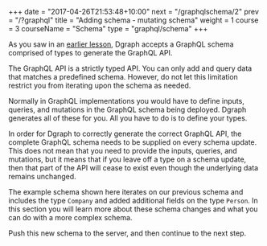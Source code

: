 +++
date = "2017-04-26T21:53:48+10:00"
next = "/graphqlschema/2"
prev = "/?graphql"
title = "Adding schema - mutating schema"
weight = 1
course = 3
courseName = "Schema"
type = "graphql/schema"
+++

As you saw in an [earlier lesson](../../graphqlintro/3/), Dgraph accepts a
GraphQL schema comprised of types to generate the GraphQL API.

The GraphQL API is a strictly typed API. You can only add and query data that
matches a predefined schema. However, do not let this limitation restrict you
from iterating upon the schema as needed.

Normally in GraphQL implementations you would have to define inputs, queries,
and mutations in the GraphQL schema being deployed. Dgraph generates all of
these for you. All you have to do is to define your types.

In order for Dgraph to correctly generate the correct GraphQL API, the complete
GraphQL schema needs to be supplied on every schema update. This does not mean
that you need to provide the inputs, queries, and mutations, but it means that if
you leave off a type on a schema update, then that part of the API will cease to
exist even though the underlying data remains unchanged.

The example schema shown here iterates on our previous schema and includes the
type `Company` and added additional fields on the type `Person`. In this section
you will learn more about these schema changes and what you can do with a more
complex schema.

Push this new schema to the server, and then continue to the next step.
